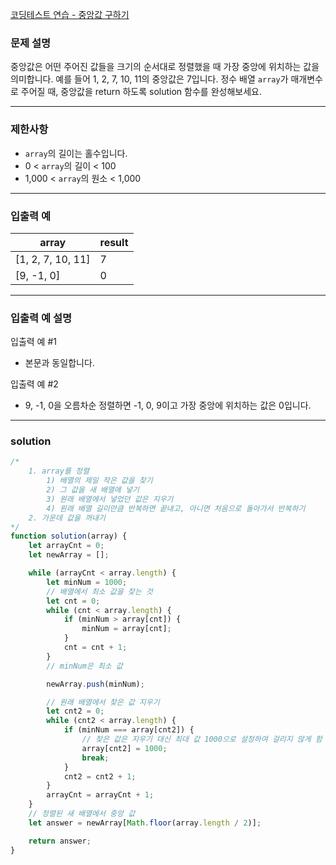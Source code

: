 [코딩테스트 연습 - 중앙값 구하기](https://school.programmers.co.kr/learn/courses/30/lessons/120811)

### **문제 설명**

중앙값은 어떤 주어진 값들을 크기의 순서대로 정렬했을 때 가장 중앙에 위치하는 값을 의미합니다. 예를 들어 1, 2, 7, 10, 11의 중앙값은 7입니다. 정수 배열 `array`가 매개변수로 주어질 때, 중앙값을 return 하도록 solution 함수를 완성해보세요.

---

### 제한사항

- `array`의 길이는 홀수입니다.
- 0 < `array`의 길이 < 100
- 1,000 < `array`의 원소 < 1,000

---

### 입출력 예

| array             | result |
| ----------------- | ------ |
| [1, 2, 7, 10, 11] | 7      |
| [9, -1, 0]        | 0      |

---

### 입출력 예 설명

입출력 예 #1

- 본문과 동일합니다.

입출력 예 #2

- 9, -1, 0을 오름차순 정렬하면 -1, 0, 9이고 가장 중앙에 위치하는 값은 0입니다.

---

### solution

```jsx
/*
    1. array를 정렬
        1) 배열의 제일 작은 값을 찾기
        2) 그 값을 새 배열에 넣기
        3) 원래 배열에서 넣었던 값은 지우기
        4) 원래 배열 길이만큼 반복하면 끝내고, 아니면 처음으로 돌아가서 반복하기
    2. 가운데 값을 꺼내기
*/
function solution(array) {
	let arrayCnt = 0;
	let newArray = [];

	while (arrayCnt < array.length) {
		let minNum = 1000;
		// 배열에서 최소 값을 찾는 것
		let cnt = 0;
		while (cnt < array.length) {
			if (minNum > array[cnt]) {
				minNum = array[cnt];
			}
			cnt = cnt + 1;
		}
		// minNum은 최소 값

		newArray.push(minNum);

		// 원래 배열에서 찾은 값 지우기
		let cnt2 = 0;
		while (cnt2 < array.length) {
			if (minNum === array[cnt2]) {
				// 찾은 값은 지우기 대신 최대 값 1000으로 설정하여 걸리지 않게 함
				array[cnt2] = 1000;
				break;
			}
			cnt2 = cnt2 + 1;
		}
		arrayCnt = arrayCnt + 1;
	}
	// 정렬된 새 배열에서 중앙 값
	let answer = newArray[Math.floor(array.length / 2)];

	return answer;
}
```
